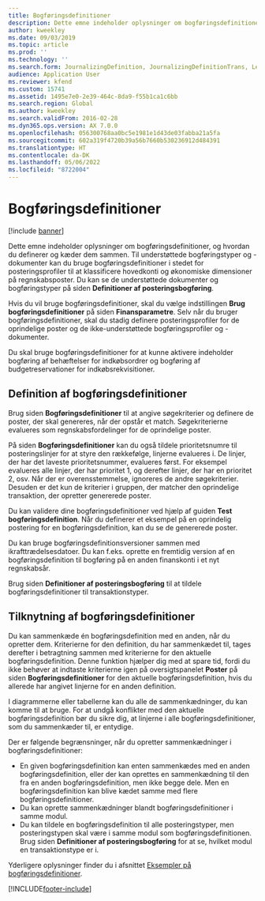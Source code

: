 ```yaml
---
title: Bogføringsdefinitioner
description: Dette emne indeholder oplysninger om bogføringsdefinitioner, og hvordan du definerer og kæder dem sammen. Til understøttede bogføringstyper og -dokumenter kan du bruge bogføringsdefinitioner i stedet for posteringsprofiler til at klassificere hovedkonti og økonomiske dimensioner på regnskabsposter.
author: kweekley
ms.date: 09/03/2019
ms.topic: article
ms.prod: ''
ms.technology: ''
ms.search.form: JournalizingDefinition, JournalizingDefinitionTrans, LedgerParameters
audience: Application User
ms.reviewer: kfend
ms.custom: 15741
ms.assetid: 1495e7e0-2e39-464c-8da9-f55b1ca1c6bb
ms.search.region: Global
ms.author: kweekley
ms.search.validFrom: 2016-02-28
ms.dyn365.ops.version: AX 7.0.0
ms.openlocfilehash: 056300768aa0bc5e1981e1d43de03fabba21a5fa
ms.sourcegitcommit: 602a319f4720b39a56b7660b530236912d484391
ms.translationtype: HT
ms.contentlocale: da-DK
ms.lasthandoff: 05/06/2022
ms.locfileid: "8722004"
---
```

# <a name="posting-definitions"></a>Bogføringsdefinitioner

[!include [banner](../includes/banner.md)]

Dette emne indeholder oplysninger om bogføringsdefinitioner, og hvordan du definerer og kæder dem sammen.
Til understøttede bogføringstyper og -dokumenter kan du bruge bogføringsdefinitioner i stedet for posteringsprofiler til at klassificere hovedkonti og økonomiske dimensioner på regnskabsposter. Du kan se de understøttede dokumenter og bogføringstyper på siden **Definitioner af posteringsbogføring**. 

Hvis du vil bruge bogføringsdefinitioner, skal du vælge indstillingen **Brug bogføringsdefinitioner** på siden **Finansparametre**. Selv når du bruger bogføringsdefinitioner, skal du stadig definere posteringsprofiler for de oprindelige poster og de ikke-understøttede bogføringsprofiler og -dokumenter. 

Du skal bruge bogføringsdefinitioner for at kunne aktivere indeholder bogføring af behæftelser for indkøbsordrer og bogføring af budgetreservationer for indkøbsrekvisitioner.

## <a name="defining-posting-definitions"></a>Definition af bogføringsdefinitioner
Brug siden **Bogføringsdefinitioner** til at angive søgekriterier og definere de poster, der skal genereres, når der opstår et match. Søgekriterierne evalueres som regnskabsfordelinger for de oprindelige poster. 

På siden **Bogføringsdefinitioner** kan du også tildele prioritetsnumre til posteringslinjer for at styre den rækkefølge, linjerne evalueres i. De linjer, der har det laveste prioritetsnummer, evalueres først. For eksempel evalueres alle linjer, der har prioritet 1, og derefter linjer, der har en prioritet 2, osv. Når der er overensstemmelse, ignoreres de andre søgekriterier. Desuden er det kun de kriterier i gruppen, der matcher den oprindelige transaktion, der opretter genererede poster. 

Du kan validere dine bogføringsdefinitioner ved hjælp af guiden **Test bogføringsdefinition**. Når du definerer et eksempel på en oprindelig postering for en bogføringsdefinition, kan du se de genererede poster. 

Du kan bruge bogføringsdefinitionsversioner sammen med ikrafttrædelsesdatoer. Du kan f.eks. oprette en fremtidig version af en bogføringsdefinition til bogføring på en anden finanskonti i et nyt regnskabsår. 

Brug siden **Definitioner af posteringsbogføring** til at tildele bogføringsdefinitioner til transaktionstyper.

## <a name="linking-posting-definitions"></a>Tilknytning af bogføringsdefinitioner
Du kan sammenkæde én bogføringsdefinition med en anden, når du opretter dem. Kriterierne for den definition, du har sammenkædet til, tages derefter i betragtning sammen med kriterierne for den aktuelle bogføringsdefinition. Denne funktion hjælper dig med at spare tid, fordi du ikke behøver at indtaste kriterierne igen på oversigtspanelet **Poster** på siden **Bogføringsdefinitioner** for den aktuelle bogføringsdefinition, hvis du allerede har angivet linjerne for en anden definition. 

I diagrammerne eller tabellerne kan du alle de sammenkædninger, du kan komme til at bruge. For at undgå konflikter med den aktuelle bogføringsdefinition bør du sikre dig, at linjerne i alle bogføringsdefinitioner, som du sammenkæder til, er entydige. 

Der er følgende begrænsninger, når du opretter sammenkædninger i bogføringsdefinitioner:

-   En given bogføringsdefinition kan enten sammenkædes med en anden bogføringsdefinition, eller der kan oprettes en sammenkædning til den fra en anden bogføringsdefinition, men ikke begge dele. Men en bogføringsdefinition kan blive kædet samme med flere bogføringsdefinitioner.
-   Du kan oprette sammenkædninger blandt bogføringsdefinitioner i samme modul.
-   Du kan tildele en bogføringsdefinition til alle posteringstyper, men posteringstypen skal være i samme modul som bogføringsdefinitionen. Brug siden **Definitioner af posteringsbogføring** for at se, hvilket modul en transaktionstype er i.


Yderligere oplysninger finder du i afsnittet [Eksempler på bogføringsdefinitioner](example-posting-definitions.md). 




[!INCLUDE[footer-include](../../includes/footer-banner.md)]
